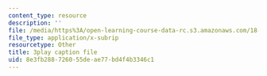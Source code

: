 ```yaml
---
content_type: resource
description: ''
file: /media/https%3A/open-learning-course-data-rc.s3.amazonaws.com/18-06sc-linear-algebra-fall-2011/8e3fb288726055deae77bd4f4b3346c1_HgC1l_6ySkc.vtt
file_type: application/x-subrip
resourcetype: Other
title: 3play caption file
uid: 8e3fb288-7260-55de-ae77-bd4f4b3346c1
---
```

